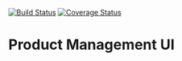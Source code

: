 [![Build Status](https://travis-ci.org/TAMULib/ProductManagementUI.svg?branch=master)](https://travis-ci.org/TAMULib/ProductManagementUI)
[![Coverage Status](https://coveralls.io/repos/github/TAMULib/ProductManagementUI/badge.svg?branch=master)](https://coveralls.io/github/TAMULib/ProductManagementUI?branch=master)

# Product Management UI
